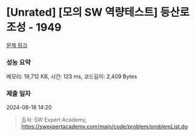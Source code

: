 # [Unrated] [모의 SW 역량테스트] 등산로 조성 - 1949 

[문제 링크](https://swexpertacademy.com/main/code/problem/problemDetail.do?contestProbId=AV5PoOKKAPIDFAUq) 

### 성능 요약

메모리: 19,712 KB, 시간: 123 ms, 코드길이: 2,409 Bytes

### 제출 일자

2024-08-18 14:20



> 출처: SW Expert Academy, https://swexpertacademy.com/main/code/problem/problemList.do